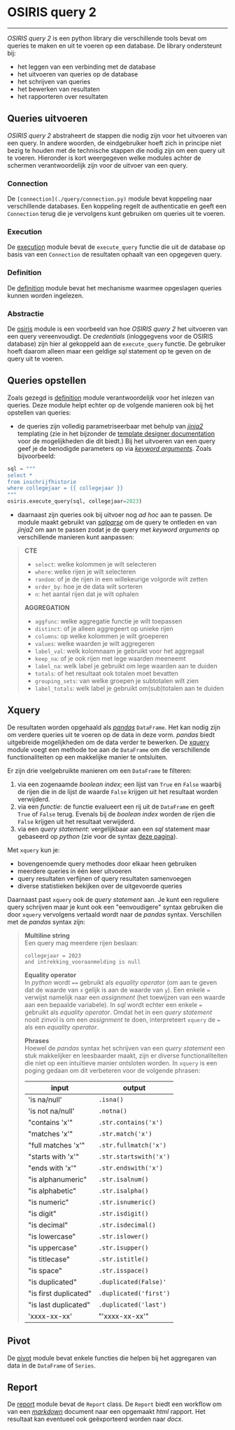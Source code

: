 # OSIRIS query 2
---
*OSIRIS query 2* is een python library die verschillende tools bevat om queries te maken en uit te voeren op een database. De library ondersteunt bij:

- het leggen van een verbinding met de database
- het uitvoeren van queries op de database
- het schrijven van queries
- het bewerken van resultaten
- het rapporteren over resultaten

## Queries uitvoeren
*OSIRIS query 2* abstraheert de stappen die nodig zijn voor het uitvoeren van een query. In andere woorden, de eindgebruiker hoeft zich in principe niet bezig te houden met de technische stappen die nodig zijn om een query uit te voeren. Hieronder is kort weergegeven welke modules achter de schermen verantwoordelijk zijn voor de uitvoer van een query.

### Connection
De `[connection](./query/connection.py)` module bevat koppeling naar verschillende databases. Een koppeling regelt de authenticatie en geeft een `Connection` terug die je vervolgens kunt gebruiken om queries uit te voeren.

### Execution
De [execution](./query/execution.py) module bevat de `execute_query` functie die uit de database op basis van een `Connection` de resultaten ophaalt van een opgegeven query.

### Definition
De [definition](./query/definition.py) module bevat het mechanisme waarmee opgeslagen queries kunnen worden ingelezen.

### Abstractie
De [osiris](./query/osiris.py) module is een voorbeeld van hoe *OSIRIS query 2* het uitvoeren van een query vereenvoudigt. De *credentials* (inloggegvens voor de OSIRIS database) zijn hier al gekoppeld aan de `execute_query` functie. De gebruiker hoeft daarom alleen maar een geldige *sql* statement op te geven on de query uit te voeren.

## Queries opstellen
Zoals gezegd is [definition](./query/definition.py) module verantwoordelijk voor het inlezen van queries. Deze module helpt echter op de volgende manieren ook bij het opstellen van queries:

- de queries zijn volledig parametriseerbaar met behulp van [*jinja2*](https://jinja.palletsprojects.com/en/3.0.x/) templating (zie in het bijzonder de [template designer documentation](https://jinja.palletsprojects.com/en/3.0.x/templates/) voor de mogelijkheden die dit biedt.) Bij het uitvoeren van een query geef je de benodigde parameters op via [*keyword arguments*](https://docs.python.org/3/tutorial/controlflow.html#keyword-arguments). Zoals bijvoorbeeld:

```python
sql = """
select *
from inschrijfhistorie
where collegejaar = {{ collegejaar }}
"""
osiris.execute_query(sql, collegejaar=2023)
```
- daarnaast zijn queries ook bij uitvoer nog *ad hoc* aan te passen. De module maakt gebruikt van [*sqlparse*](https://sqlparse.readthedocs.io/en/latest/) om de query te ontleden en van *jinja2* om aan te passen zodat je de query met *keyword arguments* op verschillende manieren kunt aanpassen:

> **CTE**
> - `select`: welke kolommen je wilt selecteren
> - `where`: welke rijen je wilt selecteren
> - `random`: of je de rijen in een willekeurige volgorde wilt zetten
> - `order_by`: hoe je de data wilt sorteren
> - `n`: het aantal rijen dat je wilt ophalen
>
> **AGGREGATION**
> - `aggfunc`: welke aggregatie functie je wilt toepassen
> - `distinct`: of je alleen aggregeert op unieke rijen
> - `columns`: op welke kolommen je wilt groeperen
> - `values`: welke waarden je wilt aggregeren
> - `label_val`: welk kolomnaam je gebruikt voor het aggregaat
> - `keep_na`: of je ook rijen met lege waarden meeneemt
> - `label_na`: welk label je gebruikt om lege waarden aan te duiden
> - `totals`: of het resultaat ook totalen moet bevatten
> - `grouping_sets`: van welke groepen je subtotalen wilt zien
> - `label_totals`: welk label je gebruikt om(sub)totalen aan te duiden

## Xquery
De resultaten worden opgehaald als [*pandas*](http://pandas.pydata.org/pandas-docs/stable/index.html) `DataFrame`. Het kan nodig zijn om verdere queries uit te voeren op de data in deze vorm. *pandas* biedt uitgebreide mogelijkheden om de data verder te bewerken. De [xquery]('./query/xquery) module voegt een methode toe aan de `DataFrame` om die verschillende functionaliteiten op een makkelijke manier te ontsluiten.

Er zijn drie veelgebruikte manieren om een `DataFrame` te filteren:
1. via een zogenaamde *boolean index*; een lijst van `True` en `False` waarbij de rijen die in de lijst de waarde `False` krijgen uit het resultaat worden verwijderd.
2. via een *functie*: de functie evalueert een rij uit de `DataFrame` en geeft `True` of `False` terug. Evenals bij de *boolean index* worden de rijen die `False` krijgen uit het resultaat verwijderd.
3. via een *query statement*: vergelijkbaar aan een *sql* statement maar gebaseerd op *python* (zie voor de syntax [deze pagina](http://pandas.pydata.org/pandas-docs/stable/reference/api/pandas.DataFrame.query.html#pandas.DataFrame.query)).

Met `xquery` kun je:
- bovengenoemde query methodes door elkaar heen gebruiken
- meerdere queries in één keer uitvoeren
- query resultaten verfijnen of query resultaten samenvoegen
- diverse statistieken bekijken over de uitgevoerde queries

Daarnaast past `xquery` ook de *query statement* aan. Je kunt een reguliere query schrijven maar je kunt ook een "eenvoudigere" syntax gebruiken die door `xquery` vervolgens vertaald wordt naar de *pandas* syntax. Verschillen met de *pandas* syntax zijn:

> **Multiline string**  
> Een query mag meerdere rijen beslaan:
> ```
> collegejaar = 2023
> and intrekking_vooraanmelding is null
>```
>
> **Equality operator**  
> In *python* wordt `==` gebruikt als *equality operator* (om aan te geven dat de waarde van `x` gelijk is aan de waarde van `y`). Een enkele `=` verwijst namelijk naar een *assignment* (het toewijzen van een waarde aan een bepaalde variabele). In *sql* wordt echter een enkele `=` gebruikt als *equality operator*. Omdat het in een *query statement* nooit zinvol is om een *assignment* te doen, interpreteert `xquery` de `=` als een *equality operator*.
>
> **Phrases**  
> Hoewel de *pandas* syntax het schrijven van een *query statement* een stuk makkelijker en leesbaarder maakt, zijn er diverse functionaliteiten die niet op een intuïtieve manier ontsloten worden. In `xquery` is een poging gedaan om dit verbeteren voor de volgende phrasen:
>
> | input                   | output                  |
> |-------------------------|-------------------------|
> | 'is na/null'            | `.isna()`               |
> | 'is not na/null'        | `.notna()`              |
> | "contains 'x'"          | `.str.contains('x')`    |
> | "matches 'x'"           | `.str.match('x')`       |
> | "full matches 'x'"      | `.str.fullmatch('x')`   |
> | "starts with 'x'"       | `.str.startswith('x')`  |
> | "ends with 'x'"         | `.str.endswith('x')`    |
> | "is alphanumeric"       | `.str.isalnum()`        |
> | "is alphabetic"         | `.str.isalpha()`        |
> | "is numeric"            | `.str.isnumeric()`      |
> | "is digit"              | `.str.isdigit()`        |
> | "is decimal"            | `.str.isdecimal()`      |
> | "is lowercase"          | `.str.islower()`        |
> | "is uppercase"          | `.str.isupper()`        |
> | "is titlecase"          | `.str.istitle()`        |
> | "is space"              | `.str.isspace()`        |
> | "is duplicated"         | `.duplicated(False)'`   |
> | "is first duplicated"   | `.duplicated('first')`  |
> | "is last duplicated"    | `.duplicated('last')`   |
> | 'xxxx-xx-xx'            | "'xxxx-xx-xx'"          |

## Pivot
De [pivot](./query/pivot.py) module bevat enkele functies die helpen bij het aggregaren van data in de `DataFrame` of `Series`. 

## Report
De [report](./query/report.py) module bevat de `Report` class. De `Report` biedt een workflow om van een [*markdown*](https://daringfireball.net/projects/markdown/) document naar een opgemaakt *html* rapport. Het resultaat kan eventueel ook geëxporteerd worden naar *docx*.
